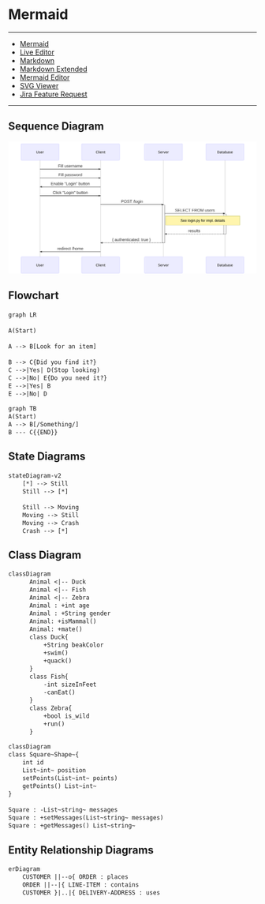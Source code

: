 # Mermaid

---

+ [Mermaid](https://mermaid-js.github.io/mermaid/#/)
+ [Live Editor](https://mermaid-js.github.io/mermaid-live-editor/)
+ [Markdown](https://www.markdownguide.org/basic-syntax/)
+ [Markdown Extended](https://www.markdownguide.org/extended-syntax/)
+ [Mermaid Editor](https://marketplace.visualstudio.com/items?itemName=tomoyukim.vscode-mermaid-editor)
+ [SVG Viewer](https://marketplace.visualstudio.com/items?itemName=cssho.vscode-svgviewer)
+ [Jira Feature Request](https://jira.atlassian.com/browse/BCLOUD-18559)

---

## Sequence Diagram

![alt text](userLoginDiagram.svg)

## Flowchart

```mermaid
graph LR

A(Start)

A --> B[Look for an item]

B --> C{Did you find it?}
C -->|Yes| D(Stop looking)
C -->|No| E{Do you need it?}
E -->|Yes| B
E -->|No| D
```

```mermaid
graph TB
A(Start)
A --> B[/Something/]
B --- C{{END}}

```

## State Diagrams

```mermaid
stateDiagram-v2
    [*] --> Still
    Still --> [*]

    Still --> Moving
    Moving --> Still
    Moving --> Crash
    Crash --> [*]
```

## Class Diagram

```mermaid
classDiagram
      Animal <|-- Duck
      Animal <|-- Fish
      Animal <|-- Zebra
      Animal : +int age
      Animal : +String gender
      Animal: +isMammal()
      Animal: +mate()
      class Duck{
          +String beakColor
          +swim()
          +quack()
      }
      class Fish{
          -int sizeInFeet
          -canEat()
      }
      class Zebra{
          +bool is_wild
          +run()
      }
```

```mermaid
classDiagram
class Square~Shape~{
    int id
    List~int~ position
    setPoints(List~int~ points)
    getPoints() List~int~
}

Square : -List~string~ messages
Square : +setMessages(List~string~ messages)
Square : +getMessages() List~string~
```

## Entity Relationship Diagrams

```mermaid
erDiagram
    CUSTOMER ||--o{ ORDER : places
    ORDER ||--|{ LINE-ITEM : contains
    CUSTOMER }|..|{ DELIVERY-ADDRESS : uses
```

